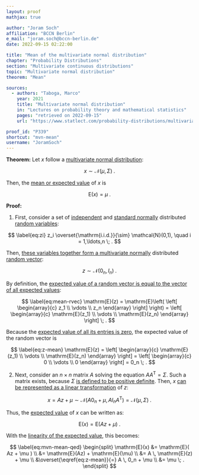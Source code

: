 ```yaml
---
layout: proof
mathjax: true

author: "Joram Soch"
affiliation: "BCCN Berlin"
e_mail: "joram.soch@bccn-berlin.de"
date: 2022-09-15 02:22:00

title: "Mean of the multivariate normal distribution"
chapter: "Probability Distributions"
section: "Multivariate continuous distributions"
topic: "Multivariate normal distribution"
theorem: "Mean"

sources:
  - authors: "Taboga, Marco"
    year: 2021
    title: "Multivariate normal distribution"
    in: "Lectures on probability theory and mathematical statistics"
    pages: "retrieved on 2022-09-15"
    url: "https://www.statlect.com/probability-distributions/multivariate-normal-distribution"

proof_id: "P339"
shortcut: "mvn-mean"
username: "JoramSoch"
---
```



**Theorem:** Let $x$ follow a [multivariate normal distribution](/D/mvn):

$$ \label{eq:mvn}
x \sim \mathcal{N}(\mu, \Sigma) \; .
$$

Then, the [mean or expected value](/D/mean) of $x$ is

$$ \label{eq:mvn-mean}
\mathrm{E}(x) = \mu \; .
$$


**Proof:**

1) First, consider a set of [independent](/D/ind) and [standard normally](/D/snorm) distributed [random variables](/D/rvar):

$$ \label{eq:zi}
z_i \overset{\mathrm{i.i.d.}}{\sim} \mathcal{N}(0,1), \quad i = 1,\ldots,n \; .
$$

Then, [these variables together form a multivariate normally](/P/mvn-ind) distributed [random vector](/D/rvec):

$$ \label{eq:z}
z \sim \mathcal{N}(0_n, I_n) \; .
$$

By definition, the [expected value of a random vector is equal to the vector of all expected values](/D/mean-rvec):

$$ \label{eq:mean-rvec}
\mathrm{E}(z) = \mathrm{E}\left( \left[ \begin{array}{c} z_1 \\ \vdots \\ z_n \end{array} \right] \right) = \left[ \begin{array}{c} \mathrm{E}(z_1) \\ \vdots \\ \mathrm{E}(z_n) \end{array} \right] \; .
$$

Because the [expected value of all its entries is zero](/P/norm-mean), the expected value of the random vector is

$$ \label{eq:z-mean}
\mathrm{E}(z) = \left[ \begin{array}{c} \mathrm{E}(z_1) \\ \vdots \\ \mathrm{E}(z_n) \end{array} \right] = \left[ \begin{array}{c} 0 \\ \vdots \\ 0 \end{array} \right] = 0_n \; .
$$

2) Next, consider an $n \times n$ matrix $A$ solving the equation $A A^\mathrm{T} = \Sigma$. Such a matrix exists, because $\Sigma$ [is defined to be positive definite](/D/mvn). Then, $x$ [can be represented as a linear transformation](/P/mvn-ltt) of $z$:

$$ \label{eq:x-z}
x = Az + \mu \sim \mathcal{N}(A 0_n + \mu, A I_n A^\mathrm{T}) = \mathcal{N}(\mu, \Sigma) \; .
$$

Thus, the [expected value](/D/mean) of $x$ can be written as:

$$ \label{eq:x-mean}
\mathrm{E}(x) = \mathrm{E}( Az + \mu ) \; .
$$

With the [linearity of the expected value](/P/mean-lin), this becomes:

$$ \label{eq:mvn-mean-qed}
\begin{split}
\mathrm{E}(x) &= \mathrm{E}( Az + \mu ) \\
&= \mathrm{E}(Az) + \mathrm{E}(\mu) \\
&= A \, \mathrm{E}(z) + \mu \\
&\overset{\eqref{eq:z-mean}}{=} A \, 0_n + \mu \\
&= \mu \; .
\end{split}
$$